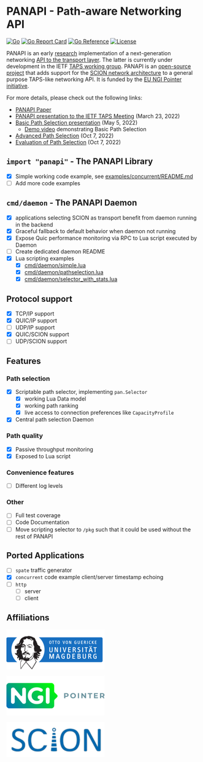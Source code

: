 # PANAPI - Path-aware Networking API

[![Go](https://github.com/netsys-lab/panapi/actions/workflows/go.yml/badge.svg)](https://github.com/netsys-lab/panapi/actions/workflows/go.yml)
[![Go Report Card](https://goreportcard.com/badge/github.com/netsys-lab/panapi)](https://goreportcard.com/report/github.com/netsys-lab/panapi) 
[![Go Reference](https://pkg.go.dev/badge/github.com/netsys-lab/panapi.svg)](https://pkg.go.dev/github.com/netsys-lab/panapi)
[![License](https://img.shields.io/badge/License-Apache%202.0-blue.svg)](LICENSE)

PANAPI is an early [research](https://dl.acm.org/doi/10.1145/3472727.3472808) implementation of a next-generation networking [API to the transport layer](https://www.ietf.org/archive/id/draft-ietf-taps-interface-13.html). The latter is currently under development in the IETF [TAPS working group](https://datatracker.ietf.org/wg/taps/about/). PANAPI is an [open-source project](https://www.ngi.eu/funded_solution/ngi-pointer-project-33/) that adds support for the [SCION network architecture](https://scion-architecture.net/) to a general purpose TAPS-like networking API. It is funded by the [EU NGI Pointer initiative](https://pointer.ngi.eu/).

For more details, please check out the following links: 
* [PANAPI Paper](https://dl.acm.org/doi/pdf/10.1145/3472727.3472808)
* [PANAPI presentation to the IETF TAPS Meeting](https://datatracker.ietf.org/meeting/113/materials/slides-113-taps-panapi-implementation-00) (March 23, 2022)
* [Basic Path Selection presentation](assets/presentation.pdf) (May 5, 2022)
  * [Demo video](https://www.youtube.com/watch?v=2_I7xbsk89I) demonstrating Basic Path Selection
* [Advanced Path Selection](assets/Presentation_Milestone3.pdf) (Oct 7, 2022)
* [Evaluation of Path Selection](assets/Presentation_Milestone4.pdf) (Oct 7, 2022)

## `import "panapi"` - The PANAPI Library

* [x] Simple working code example, see [examples/concurrent/README.md](examples/concurrent/README.md)
* [ ] Add more code examples

## `cmd/daemon` - The PANAPI Daemon

* [x] applications selecting SCION as transport benefit from daemon running in the backend
* [x] Graceful fallback to default behavior when daemon not running
* [x] Expose Quic performance monitoring via RPC to Lua script executed by Daemon
* [ ] Create dedicated daemon README
* [x] Lua scripting examples 
  * [x] [cmd/daemon/simple.lua](cmd/daemon/simple.lua)
  * [x] [cmd/daemon/pathselection.lua](cmd/daemon/pathselection.lua)
  * [x] [cmd/daemon/selector_with_stats.lua](cmd/daemon/selector_with_stats.lua)

## Protocol support

- [x] TCP/IP support
- [x] QUIC/IP support
- [ ] UDP/IP support
- [x] QUIC/SCION support
- [ ] UDP/SCION support

## Features

### Path selection

- [x] Scriptable path selector, implementing `pan.Selector`
  - [x] working Lua Data model
  - [x] working path ranking
  - [x] live access to connection preferences like `CapacityProfile`
- [x] Central path selection Daemon

### Path quality

- [x] Passive throughput monitoring
- [x] Exposed to Lua script

### Convenience features
- [ ] Different log levels

### Other
- [ ] Full test coverage
- [ ] Code Documentation
- [ ] Move scripting selector to `/pkg` such that it could be used without the rest of PANAPI

## Ported Applications
- [ ] `spate` traffic generator
- [x] `concurrent` code example client/server timestamp echoing
- [ ] `http`
  - [ ] server
  - [ ] client

## Affiliations

[![OVGU](assets/ovgu-small.png)](https://netsys.ovgu.de)

[![NGI Pointer](assets/NGI-Pointer-logo-small.png)](https://pointer.ngi.eu)

[![SCION](assets/scion-small.png)](https://scion-architecture.net)
